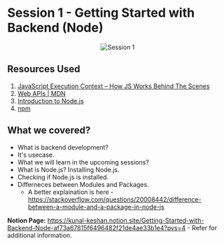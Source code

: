 # Session 1 - Getting Started with Backend (Node)

<p align="center">
    <img src="./session-1.svg" alt="Session 1" />
</p>

## Resources Used

1. [JavaScript Execution Context – How JS Works Behind The Scenes](https://www.freecodecamp.org/news/execution-context-how-javascript-works-behind-the-scenes/)
2. [Web APIs | MDN](https://developer.mozilla.org/en-US/docs/Web/API)
3. [Introduction to Node.js](https://nodejs.dev/en/learn)
4. [npm](https://www.npmjs.com/)

## What we covered?

- What is backend development?
- It's usecase.
- What we will learn in the upcoming sessions?
- What is Node.js? Installing Node.js.
- Checking if Node.js is installed.
- Differneces between Modules and Packages.
  - A better explaination is here - <https://stackoverflow.com/questions/20008442/difference-between-a-module-and-a-package-in-node-js>

**Notion Page:** <https://kunal-keshan.notion.site/Getting-Started-with-Backend-Node-af73a67815f6496482f21de4ae33b1e4?pvs=4> - Refer for additional information.
